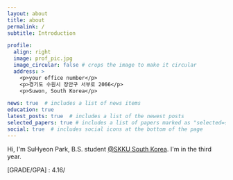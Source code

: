 ```yaml
---
layout: about
title: about
permalink: /
subtitle: Introduction

profile:
  align: right
  image: prof_pic.jpg
  image_circular: false # crops the image to make it circular
  address: >
    <p>your office number</p>
    <p>경기도 수원시 장안구 서부로 2066</p>
    <p>Suwon, South Korea</p>

news: true  # includes a list of news items
education: true
latest_posts: true  # includes a list of the newest posts
selected_papers: true # includes a list of papers marked as "selected={true}"
social: true  # includes social icons at the bottom of the page
---
```


Hi, I'm SuHyeon Park, B.S. student [@SKKU South Korea](http://reddit.com). I'm in the third year. 

[GRADE/GPA] : 4.16/
